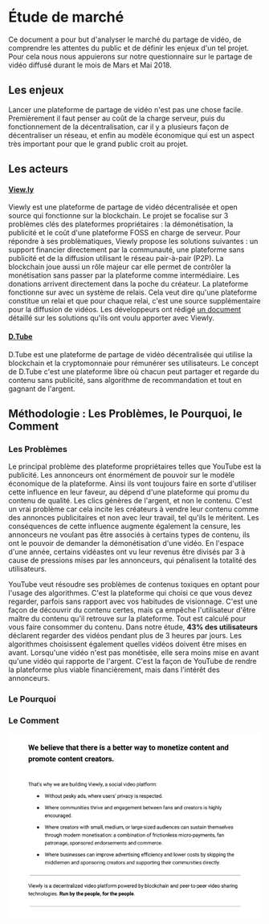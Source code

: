 # Étude de marché

Ce document a pour but d'analyser le marché du partage de vidéo, de comprendre les attentes du public et de définir les enjeux d'un tel projet. Pour cela nous nous appuierons sur notre questionnaire sur le partage de vidéo diffusé durant le mois de Mars et Mai 2018.

## Les enjeux

Lancer une plateforme de partage de vidéo n'est pas une chose facile. Premièrement il faut penser au coût de la charge serveur, puis du fonctionnement de la décentralisation, car il y a plusieurs façon de décentraliser un réseau, et enfin au modèle économique qui est un aspect très important pour que le grand public croit au projet.

## Les acteurs

#### [View.ly](https://view.ly/)
Viewly est une plateforme de partage de vidéo décentralisée et open source qui fonctionne sur la blockchain. Le projet se focalise sur 3 problèmes clés des plateformes propriétaires : la démonétisation, la publicité et le coût d'une plateforme FOSS en charge de serveur. Pour répondre à ses problèmatiques, Viewly propose les solutions suivantes : un support financier directement par la communauté, une plateforme sans publicité et de la diffusion utilisant le réseau pair-à-pair (P2P). La blockchain joue aussi un rôle majeur car elle permet de contrôler la monétisation sans passer par la plateforme comme intermédiaire. Les donations arrivent directement dans la poche du créateur. La plateforme fonctionne sur avec un système de relais. Cela veut dire qu'une plateforme constitue un relai et que pour chaque relai, c'est une source supplémentaire pour la diffusion de vidéos. Les développeurs ont rédigé [un document](https://view.ly/downloads/whitepaper.pdf) détaillé sur les solutions qu'ils ont voulu apporter avec Viewly.

#### [D.Tube](https://d.tube/)

D.Tube est une plateforme de partage de vidéo décentralisée qui utilise la blockchain et la cryptomonnaie pour rémunérer ses utilisateurs. Le concept de D.Tube c'est une plateforme libre où chacun peut partager et regarde du contenu sans publicité, sans algorithme de recommandation et tout en gagnant de l'argent.

## Méthodologie : Les Problèmes, le Pourquoi, le Comment

### Les Problèmes

Le principal problème des plateforme propriétaires telles que YouTube est la publicité. Les annonceurs ont énormément de pouvoir sur le modèle économique de la plateforme. Ainsi ils vont toujours faire en sorte d'utiliser cette influence en leur faveur, au dépend d'une plateforme qui promu du contenu de qualité. Les clics génères de l'argent, et non le contenu. C'est un vrai problème car cela incite les créateurs à vendre leur contenu comme des annonces publicitaires et non avec leur travail, tel qu'ils le méritent. Les conséquences de cette influence augmente également la censure, les annonceurs ne voulant pas être associés à certains types de contenu, ils ont le pouvoir de demander la démonétisation d'une vidéo. En l'espace d'une année, certains vidéastes ont vu leur revenus être divisés par 3 à cause de pressions mises par les annonceurs, qui pénalisent la totalité des utilisateurs.

YouTube veut résoudre ses problèmes de contenus toxiques en optant pour l'usage des algorithmes. C'est la plateforme qui choisi ce que vous devez regarder, parfois sans rapport avec vos habitudes de visionnage. C'est une façon de découvrir du contenu certes, mais ça empêche l'utilisateur d'être maître du contenu qu'il retrouve sur la plateforme. Tout est calculé pour vous faire consommer du contenu. Dans notre étude, **43% des utilisateurs** déclarent regarder des vidéos pendant plus de 3 heures par jours. Les algorithmes choisissent également quelles vidéos doivent être mises en avant. Lorsqu'une vidéo n'est pas monétisée, elle sera moins mise en avant qu'une vidéo qui rapporte de l'argent. C'est la façon de YouTube de rendre la plateforme plus viable financièrement, mais dans l'intérêt des annonceurs.

### Le Pourquoi
### Le Comment

![Viewly economic model](/images/market_viewly.png "Viewly economic model")

